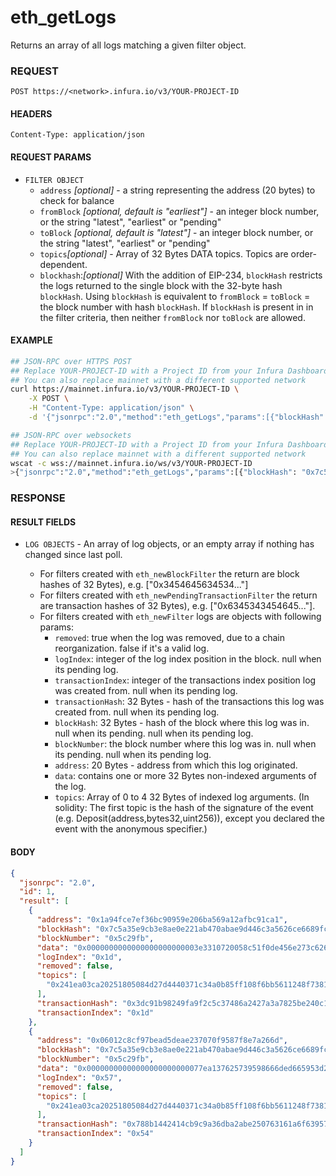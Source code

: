 # eth_getLogs

Returns an array of all logs matching a given filter object.

### REQUEST

`POST https://<network>.infura.io/v3/YOUR-PROJECT-ID`

#### HEADERS

`Content-Type: application/json`

#### REQUEST PARAMS
- `FILTER OBJECT`
    - `address` _[optional]_ - a string representing the address (20 bytes) to check for balance
    - `fromBlock` _[optional, default is "earliest"]_ - an integer block number, or the string "latest", "earliest" or "pending"
    - `toBlock` _[optional, default is "latest"]_ - an integer block number, or the string "latest", "earliest" or "pending"
    - `topics`_[optional]_ - Array of 32 Bytes DATA topics. Topics are order-dependent.
    - `blockhash`:_[optional]_ With the addition of EIP-234, `blockHash` restricts the logs returned to the single block with the 32-byte hash `blockHash`. Using `blockHash` is equivalent to `fromBlock` = `toBlock` = the block number with hash `blockHash`. If `blockHash` is present in in the filter criteria, then neither `fromBlock` nor `toBlock` are allowed.

#### EXAMPLE
```bash
## JSON-RPC over HTTPS POST
## Replace YOUR-PROJECT-ID with a Project ID from your Infura Dashboard
## You can also replace mainnet with a different supported network
curl https://mainnet.infura.io/v3/YOUR-PROJECT-ID \
    -X POST \
    -H "Content-Type: application/json" \
    -d '{"jsonrpc":"2.0","method":"eth_getLogs","params":[{"blockHash": "0x7c5a35e9cb3e8ae0e221ab470abae9d446c3a5626ce6689fc777dcffcab52c70", "topics":["0x241ea03ca20251805084d27d4440371c34a0b85ff108f6bb5611248f73818b80"]}],"id":1}'

## JSON-RPC over websockets
## Replace YOUR-PROJECT-ID with a Project ID from your Infura Dashboard
## You can also replace mainnet with a different supported network
wscat -c wss://mainnet.infura.io/ws/v3/YOUR-PROJECT-ID
>{"jsonrpc":"2.0","method":"eth_getLogs","params":[{"blockHash": "0x7c5a35e9cb3e8ae0e221ab470abae9d446c3a5626ce6689fc777dcffcab52c70", "topics":["0x241ea03ca20251805084d27d4440371c34a0b85ff108f6bb5611248f73818b80"]}],"id":1}
```

### RESPONSE

#### RESULT FIELDS
- `LOG OBJECTS` - An array of log objects, or an empty array if nothing has changed since last poll.

    - For filters created with `eth_newBlockFilter` the return are block hashes of 32 Bytes), e.g. ["0x3454645634534..."]
    - For filters created with `eth_newPendingTransactionFilter` the return are transaction hashes of 32 Bytes), e.g. ["0x6345343454645..."].
    - For filters created with `eth_newFilter` logs are objects with following params:
        - `removed`: true when the log was removed, due to a chain reorganization. false if it's a valid log.
        - `logIndex`: integer of the log index position in the block. null when its pending log.
        - `transactionIndex`: integer of the transactions index position log was created from. null when its pending log.
        - `transactionHash`: 32 Bytes - hash of the transactions this log was created from. null when its pending log.
        - `blockHash`: 32 Bytes - hash of the block where this log was in. null when its pending. null when its pending log.
        - `blockNumber`: the block number where this log was in. null when its pending. null when its pending log.
        - `address`: 20 Bytes - address from which this log originated.
        - `data`: contains one or more 32 Bytes non-indexed arguments of the log.
        - `topics`: Array of 0 to 4 32 Bytes of indexed log arguments. (In solidity: The first topic is the hash of the signature of the event (e.g. Deposit(address,bytes32,uint256)), except you declared the event with the anonymous specifier.)

#### BODY

```json
{
  "jsonrpc": "2.0",
  "id": 1,
  "result": [
    {
      "address": "0x1a94fce7ef36bc90959e206ba569a12afbc91ca1",
      "blockHash": "0x7c5a35e9cb3e8ae0e221ab470abae9d446c3a5626ce6689fc777dcffcab52c70",
      "blockNumber": "0x5c29fb",
      "data": "0x0000000000000000000000003e3310720058c51f0de456e273c626cdd35065700000000000000000000000000000000000000000000000000000000000003185000000000000000000000000000000000000000000000000000000000000318200000000000000000000000000000000000000000000000000000000005c2a23",
      "logIndex": "0x1d",
      "removed": false,
      "topics": [
        "0x241ea03ca20251805084d27d4440371c34a0b85ff108f6bb5611248f73818b80"
      ],
      "transactionHash": "0x3dc91b98249fa9f2c5c37486a2427a3a7825be240c1c84961dfb3063d9c04d50",
      "transactionIndex": "0x1d"
    },
    {
      "address": "0x06012c8cf97bead5deae237070f9587f8e7a266d",
      "blockHash": "0x7c5a35e9cb3e8ae0e221ab470abae9d446c3a5626ce6689fc777dcffcab52c70",
      "blockNumber": "0x5c29fb",
      "data": "0x00000000000000000000000077ea137625739598666ded665953d26b3d8e374400000000000000000000000000000000000000000000000000000000000749ff00000000000000000000000000000000000000000000000000000000000a749d00000000000000000000000000000000000000000000000000000000005c2a0f",
      "logIndex": "0x57",
      "removed": false,
      "topics": [
        "0x241ea03ca20251805084d27d4440371c34a0b85ff108f6bb5611248f73818b80"
      ],
      "transactionHash": "0x788b1442414cb9c9a36dba2abe250763161a6f6395788a2e808f1b34e92beec1",
      "transactionIndex": "0x54"
    }
  ]
}
```
